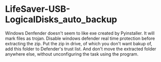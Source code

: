 # LifeSaver-USB-LogicalDisks_auto_backup

Windows Denfender doesn't seem to like exe created by Pyinstaller. It will mark files as trojan.
Disable windows defender real time protection before extracting the zip. Put the zip in drive, of which you don't want bakup of, add this folder to Defender's trust list.
And don't move the extracted folder anywhere else, without unconfiguring the task using the program.
